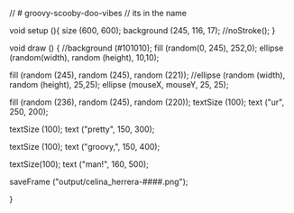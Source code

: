 // # groovy-scooby-doo-vibes
// its in the name 


void setup (){
size (600, 600);
background (245, 116, 17);
//noStroke();
}
  
  void draw () {
   //background (#101010);
    fill (random(0, 245), 252,0);
   ellipse (random(width), random (height), 10,10);
   
  
  fill (random (245), random (245), random (221));
  //ellipse (random (width), random (height), 25,25);
  ellipse (mouseX, mouseY, 25, 25);

fill (random (236), random (245), random (220));
 textSize (100);
 text ("ur", 250, 200);
 
 textSize (100);
 text ("pretty", 150, 300);
 
 textSize (100);
 text ("groovy,", 150, 400);
 
 textSize(100);
 text ("man!", 160, 500);
 
 
 saveFrame ("output/celina_herrera-####.png");
  
}
